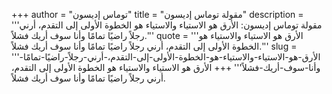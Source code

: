 +++
author = "توماس إديسون"
title = "مقولة توماس إديسون"
description = '''مقولة توماس إديسون: الأرق هو الاستياء والاستياء هو الخطوة الأولى إلى التقدم، أرني رجلاً راضيًا تمامًا وأنا سوف أريك فشلاً.'''
quote = '''الأرق هو الاستياء والاستياء هو الخطوة الأولى إلى التقدم، أرني رجلاً راضيًا تمامًا وأنا سوف أريك فشلاً.'''
slug = '''الأرق-هو-الاستياء-والاستياء-هو-الخطوة-الأولى-إلى-التقدم،-أرني-رجلاً-راضيًا-تمامًا-وأنا-سوف-أريك-فشلاً'''
+++
الأرق هو الاستياء والاستياء هو الخطوة الأولى إلى التقدم، أرني رجلاً راضيًا تمامًا وأنا سوف أريك فشلاً.
